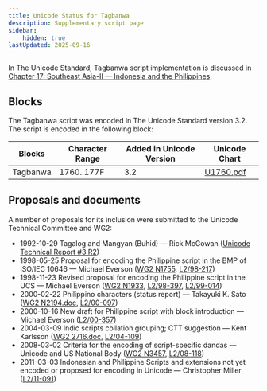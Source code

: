 ```yaml
---
title: Unicode Status for Tagbanwa
description: Supplementary script page
sidebar:
    hidden: true
lastUpdated: 2025-09-16
---
```


In The Unicode Standard, Tagbanwa script implementation is discussed in [Chapter 17: Southeast Asia-II — Indonesia and the Philippines](https://www.unicode.org/versions/latest/core-spec/chapter-17/#G26441).

## Blocks

The Tagbanwa script was encoded in The Unicode Standard version 3.2. The script is encoded in the following block:

| Blocks | Character Range | Added in Unicode Version | Unicode Chart |
| ------ | --------------- | ------------------------ | ------------- |
| Tagbanwa | 1760..177F | 3.2 | [U1760.pdf](http://www.unicode.org/charts/PDF/U1760.pdf) |

## Proposals and documents

A number of proposals for its inclusion were submitted to the Unicode Technical Committee and WG2:
- 1992-10-29 Tagalog and Mangyan (Buhid) — Rick McGowan ([Unicode Technical Report #3 R2](http://www.unicode.org/reports/tr3-2/))
- 1998-05-25 Proposal for encoding the Philippine script in the BMP of ISO/IEC 10646 — Michael Everson ([WG2 N1755](https://www.unicode.org/wg2/docs/n1755.pdf), [L2/98-217](http://www.unicode.org/L2/L1998/98217.pdf))
- 1998-11-23 Revised proposal for encoding the Philippine script in the UCS — Michael Everson ([WG2 N1933](https://www.unicode.org/wg2/docs/n1933.pdf), [L2/98-397](http://www.unicode.org/L2/L1998/98397.pdf), [ L2/99-014](http://www.unicode.org/L2/L1999/n1933.pdf))
- 2000-02-22 Philippino characters (status report) — Takayuki K. Sato ([WG2 N2194.doc](https://www.unicode.org/wg2/docs/n2194.doc), [L2/00-097](http://www.unicode.org/cgi-bin/GetMatchingDocs.pl?L2/00-097))
- 2000-10-16 New draft for Philippine script with block introduction — Michael Everson ([L2/00-357](http://www.unicode.org/cgi-bin/GetMatchingDocs.pl?L2/00-357))
- 2004-03-09 Indic scripts collation grouping; CTT suggestion — Kent Karlsson ([WG2 2716.doc](https://www.unicode.org/wg2/docs/n2716.doc), [L2/04-109](http://www.unicode.org/cgi-bin/GetMatchingDocs.pl?L2/04-109))
- 2008-03-02 Criteria for the encoding of script-specific dandas — Unicode and US National Body ([WG2 N3457](https://www.unicode.org/wg2/docs/n3457.pdf), [L2/08-118](http://www.unicode.org/cgi-bin/GetMatchingDocs.pl?L2/08-118))
- 2011-03-03 Indonesian and Philippine Scripts and extensions not yet encoded or proposed for encoding in Unicode — Christopher Miller ([L2/11-091](http://www.unicode.org/cgi-bin/GetMatchingDocs.pl?L2/11-091))
